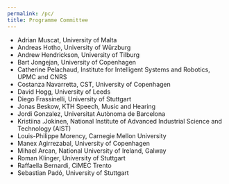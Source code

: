 ```yaml
---
permalink: /pc/
title: Programme Committee
---
```


- Adrian Muscat, University of Malta
- Andreas Hotho, University of Würzburg
- Andrew Hendrickson, University of Tilburg
- Bart Jongejan, University of Copenhagen
- Catherine Pelachaud, Institute for Intelligent Systems and Robotics, UPMC and CNRS 
- Costanza Navarretta, CST, University of Copenhagen
- David Hogg, University of Leeds
- Diego Frassinelli, University of Stuttgart
- Jonas Beskow, KTH Speech, Music and Hearing
- Jordi Gonzalez, Universitat Autònoma de Barcelona
- Kristiina .Jokinen, National Institute of Advanced Industrial Science and Technology (AIST)
- Louis-Philippe Morency, Carnegie Mellon University
- Manex Agirrezabal, University of Copenhagen
- Mihael Arcan,  National University of Ireland, Galway
- Roman Klinger, University of Stuttgart
- Raffaella Bernardi, CiMEC Trento
- Sebastian Padó, University of Stuttgart